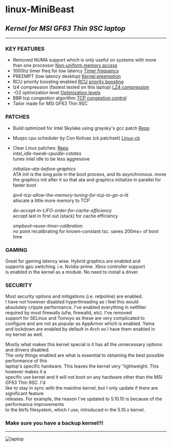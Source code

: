 # **linux-MiniBeast**
## *Kernel for MSI GF63 Thin 9SC laptop*
___

### KEY FEATURES
+ Removed NUMA support which is only useful on systems with more than one processor [Non-uniform memory access](https://en.wikipedia.org/wiki/Non-uniform_memory_access)  
+ 1000hz timer freq for low latency [Timer frequency](https://elinux.org/Kernel_Timer_Systems)
+ PREEMPT (low latency desktop) [Kernel preemption](https://en.wikipedia.org/wiki/Kernel_preemption) 
+ RCU priority boosting enabled [RCU priority boosting](https://wiki.linuxfoundation.org/realtime/documentation/technical_details/rcu#rcu_priority_boosting)
+ lz4 compression (fastest tested on this laptop) [LZ4 compression](https://en.wikipedia.org/wiki/LZ4_(compression_algorithm))
+ -O2 optimization level [Optimization levels](https://gcc.gnu.org/onlinedocs/gnat_ugn/Optimization-Levels.html)
+ BBR tcp congestion algorithm [TCP congestion control](https://en.wikipedia.org/wiki/TCP_congestion_control)
+ Tailor made for MSI GF63 Thin 9SC

### PATCHES
+ Build optimized for Intel Skylake using graysky's gcc patch [Repo](https://github.com/graysky2/kernel_gcc_patch)
+ Muqss cpu scheduler by Con Kolivas (ck patchset) [Linux-ck](https://wiki.archlinux.org/index.php/linux-ck)
+ Clear Linux patches: [Repo](https://github.com/clearlinux-pkgs/linux)  
    *intel_idle-tweak-cpuidle-cstates*  
    tunes intel idle to be less aggressive  
    
    *initialize-ata-before-graphics*  
    ATA init is the long pole in the boot process, and its asynchronous.
    move the graphics init after it so that ata and graphics initialize
    in parallel for faster boot  
    
    *ipv4-tcp-allow-the-memory-tuning-for-tcp-to-go-a-lit*  
    allocate a little more memory to TCP  
    
    *do-accept-in-LIFO-order-for-cache-efficiency*  
    accept last in first out (stack) for cache efficiency  
    
    *smpboot-reuse-timer-calibration*  
    no point recalibrating for known-constant tsc. saves 200ms+ of boot time  
    
### GAMING  
Great for gaming latency wise. Hybrid graphics are enabled and  
supports gpu switching. i.e. Nvidia-prime. Xbox controller support  
is enabled in the kernel as a module. No need to install a driver.

### SECURITY  
Most security options and mitigations (i.e. retpoline) are enabled.  
I have not however disabled hyperthreading as i feel this would  
absolutely cripple performance. I've enabled everything in netfilter   
required by most firewalls (ufw, firewalld, etc). I've removed  
support for SELinux and Tomoyo as these are very complicated to  
configure and are not as popular as AppArmor which is enabled. Yama  
and lockdown are enabled by default in Arch so I have them enabled in  
my kernel as well.  

Mostly what makes this kernel special is it has all the unnecessary options and drivers disabled.  
The only things enabled are what is essential to obtaining the best possible performance of this    
laptop's specific hardware. This leaves the kernel very "lightweight. This however makes it a  
specific use kernel and it will not boot on any hardware other than the MSI GF63 Thin 9SC. I'd  
like to stay in sync with the mainline kernel, but I only update if there are significant feature  
releases. For example, the reason I've updated to 5.10.10 is because of the performance improvements  
to the btrfs filesystem, which I use, introduced in the 5.10.x kernel.

### Make sure you have a backup kernel!!!

___
![laptop](https://images-na.ssl-images-amazon.com/images/I/61YRjVkb%2BuL._AC_SL1500_.jpg)
